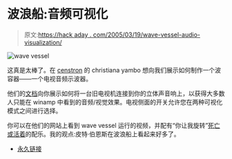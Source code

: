 # 波浪船:音频可视化

> 原文:[https://hack aday . com/2005/03/19/wave-vessel-audio-visualization/](https://hackaday.com/2005/03/19/wave-vessel-audio-visualization/)

![wave vessel](img/5b0316a772005eb3d426bf2321bc05d7.png)

这真是太棒了。在 [censtron](http://censtron.com/) 的 christiana yambo 想向我们展示如何制作一个波容器——一个电视音频示波器。

他们的[文档](http://censtron.com/resources/wave_vessel.php)向你展示如何将一台旧电视机连接到你的立体声音响上，以获得大多数人只能在 winamp 中看到的音频/视觉效果。电视侧面的开关允许您在两种可视化模式之间进行选择。

你可以在他们的网站上看到 wave vessel 运行的视频，并配有“你让我旋转”[死亡或活着](http://www.80smusiclyrics.com/artists/deadoralive.htm)的配乐。我的观点:皮特·伯恩斯在波浪船上看起来好多了。

*   [永久链接](http://censtron.com/resources/wave_vessel.php)